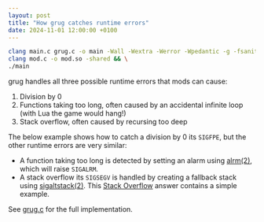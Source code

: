 ```yaml
---
layout: post
title: "How grug catches runtime errors"
date: 2024-11-01 12:00:00 +0100
---
```


```bash
clang main.c grug.c -o main -Wall -Wextra -Werror -Wpedantic -g -fsanitize=address,undefined && \
clang mod.c -o mod.so -shared && \
./main
```

grug handles all three possible runtime errors that mods can cause:
1. Division by 0
2. Functions taking too long, often caused by an accidental infinite loop (with Lua the game would hang!)
3. Stack overflow, often caused by recursing too deep

The below example shows how to catch a division by 0 its `SIGFPE`, but the other runtime errors are very similar:
- A function taking too long is detected by setting an alarm using [alrm(2)](https://man7.org/linux/man-pages/man2/alarm.2.html), which will raise `SIGALRM`.
- A stack overflow its `SIGSEGV` is handled by creating a fallback stack using [sigaltstack(2)](https://man7.org/linux/man-pages/man2/sigaltstack.2.html). This [Stack Overflow](https://stackoverflow.com/a/7342398) answer contains a simple example.

See [grug.c](https://github.com/MyNameIsTrez/grug/blob/main/grug.c) for the full implementation.
